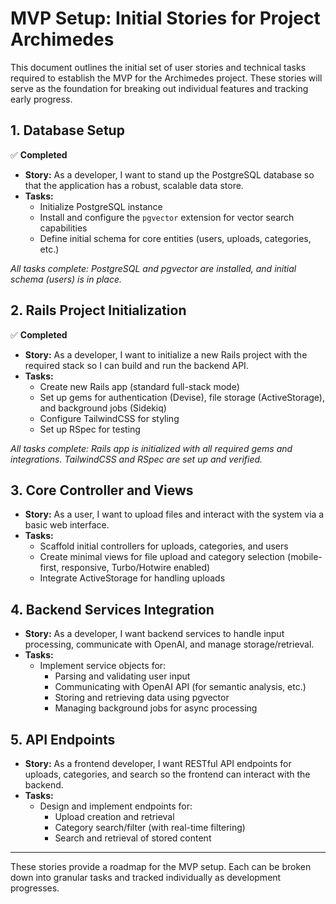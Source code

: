 # MVP Setup: Initial Stories for Project Archimedes

This document outlines the initial set of user stories and technical tasks required to establish the MVP for the Archimedes project. These stories will serve as the foundation for breaking out individual features and tracking early progress.

## 1. Database Setup  
✅ **Completed**
- **Story:** As a developer, I want to stand up the PostgreSQL database so that the application has a robust, scalable data store.
- **Tasks:**
  - Initialize PostgreSQL instance
  - Install and configure the `pgvector` extension for vector search capabilities
  - Define initial schema for core entities (users, uploads, categories, etc.)

*All tasks complete: PostgreSQL and pgvector are installed, and initial schema (users) is in place.*

## 2. Rails Project Initialization  
✅ **Completed**
- **Story:** As a developer, I want to initialize a new Rails project with the required stack so I can build and run the backend API.
- **Tasks:**
  - Create new Rails app (standard full-stack mode)
  - Set up gems for authentication (Devise), file storage (ActiveStorage), and background jobs (Sidekiq)
  - Configure TailwindCSS for styling
  - Set up RSpec for testing

*All tasks complete: Rails app is initialized with all required gems and integrations. TailwindCSS and RSpec are set up and verified.*

## 3. Core Controller and Views
- **Story:** As a user, I want to upload files and interact with the system via a basic web interface.
- **Tasks:**
  - Scaffold initial controllers for uploads, categories, and users
  - Create minimal views for file upload and category selection (mobile-first, responsive, Turbo/Hotwire enabled)
  - Integrate ActiveStorage for handling uploads

## 4. Backend Services Integration
- **Story:** As a developer, I want backend services to handle input processing, communicate with OpenAI, and manage storage/retrieval.
- **Tasks:**
  - Implement service objects for:
    - Parsing and validating user input
    - Communicating with OpenAI API (for semantic analysis, etc.)
    - Storing and retrieving data using pgvector
    - Managing background jobs for async processing

## 5. API Endpoints
- **Story:** As a frontend developer, I want RESTful API endpoints for uploads, categories, and search so the frontend can interact with the backend.
- **Tasks:**
  - Design and implement endpoints for:
    - Upload creation and retrieval
    - Category search/filter (with real-time filtering)
    - Search and retrieval of stored content

---

These stories provide a roadmap for the MVP setup. Each can be broken down into granular tasks and tracked individually as development progresses.
